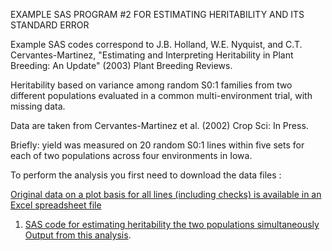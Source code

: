  EXAMPLE SAS PROGRAM #2 FOR ESTIMATING HERITABILITY AND ITS STANDARD ERROR

Example SAS codes correspond to J.B. Holland, W.E. Nyquist, and C.T. Cervantes-Martinez, "Estimating and Interpreting Heritability in Plant Breeding: An Update" (2003) Plant Breeding Reviews.  

Heritability based on variance among random S0:1 families from two different populations evaluated in a common multi-environment trial, with missing data.  

 
Data are taken from Cervantes-Martinez et al. (2002) Crop Sci: In Press.

Briefly: yield was measured on 20 random S0:1 lines within five sets for each of two populations across four environments in Iowa.

To perform the analysis you first need to download the data files :

[Original data on a plot basis for all lines (including checks) is available in an Excel spreadsheet file](CornRustData.xls)

 1. [SAS code for estimating heritability the two populations simultaneously](CornRustExample.sas)   [Output from this analysis](CornRustExampleOut.lst).
